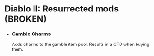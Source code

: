 # Diablo II: Resurrected mods (BROKEN)

- ### [Gamble Charms](./GambleCharms)

  Adds charms to the gamble item pool.
  Results in a CTD when buying them.
